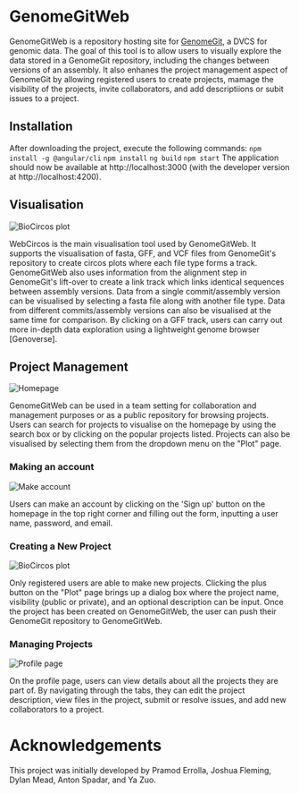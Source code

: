 
# GenomeGitWeb

GenomeGitWeb is a repository hosting site for [GenomeGit](https://github.com/fechitheodore/GenomeGit3.1), a DVCS for genomic data. The goal of this tool is to allow users to visually explore the data stored in a GenomeGit repository, including the changes between versions of an assembly. It also enhanes the project management aspect of GenomeGit by allowing registered users to create projects, mamage the visibility of the projects, invite collaborators, and add descriptiions or subit issues to a project. 

## Installation
After downloading the project, execute the following commands:
```npm install -g @angular/cli```
```npm install```
```ng build```
```npm start```
The application should now be available at http://localhost:3000 (with the developer version at http://localhost:4200).

## Visualisation
![BioCircos plot](https://github.com/fechitheodore/GenomeGitWeb/blob/master/image/comparison_plot.png)

WebCircos is the main visualisation tool used by GenomeGitWeb. It supports the visualisation of fasta, GFF, and VCF files from GenomeGit's repository to create circos plots where each file type forms a track. GenomeGitWeb also uses information from the alignment step in GenomeGit's lift-over to create a link track which links identical sequences between assembly versions.
Data from a single commit/assembly version can be visualised by selecting a fasta file along with another file type. Data from different commits/assembly versions can also be visualised at the same time for comparison.
By clicking on a GFF track, users can carry out more in-depth data exploration using a lightweight genome browser [Genoverse].

## Project Management
![Homepage](https://github.com/fechitheodore/GenomeGitWeb/blob/master/image/Homepage.png)

GenomeGitWeb can be used in a team setting for collaboration and management purposes or as a public repository for browsing projects. Users can search for projects to visualise on the homepage by using the search box or by clicking on the popular projects listed. Projects can also be visualised by selecting them from the dropdown menu on the "Plot" page.

### Making an account
![Make account](https://github.com/fechitheodore/GenomeGitWeb/blob/master/image/SignIn.png)

Users can make an account by clicking on the 'Sign up' button on the homepage in the top right corner and filling out the form, inputting a user name, password, and email.

### Creating a New Project
![BioCircos plot](https://github.com/fechitheodore/GenomeGitWeb/blob/master/image/createProject.png)

Only registered users are able to make new projects. Clicking the plus button on the "Plot" page brings up a dialog box where the project name, visibility (public or private), and an optional description can be input. Once the project has been created on GenomeGitWeb, the user can push their GenomeGit repository to GenomeGitWeb.

### Managing Projects
![Profile page](https://github.com/fechitheodore/GenomeGitWeb/blob/master/image/profileAccess.png)

On the profile page, users can view details about all the projects they are part of. By navigating through the tabs, they can edit the project description, view files in the project, submit or resolve issues, and add new collaborators to a project.



# Acknowledgements
This project was initially developed by Pramod Errolla, Joshua Fleming, Dylan Mead, Anton Spadar, and Ya Zuo.

